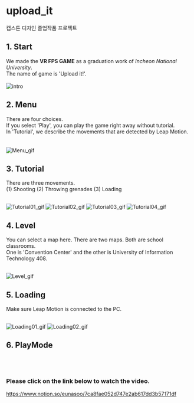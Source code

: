 # upload_it
캡스톤 디자인 졸업작품 프로젝트
<br>

## 1. Start
We made the __VR FPS GAME__ as a graduation work of _Incheon National University_.\
The name of game is 'Upload it!'.
<br> <br>
![intro](https://user-images.githubusercontent.com/64337152/116034215-e19a6380-a69d-11eb-8a1c-b912a58276a4.gif)


## 2. Menu
There are four choices.\
If you select 'Play', you can play the game right away without tutorial.\
In 'Tutorial', we describe the movements that are detected by Leap Motion.\
<br> <br>
![Menu_gif](https://user-images.githubusercontent.com/64337152/117120198-01343900-adce-11eb-85aa-22869df0d8dd.gif)


## 3. Tutorial
There are three movements.\
(1) Shooting (2) Throwing grenades (3) Loading
<br> <br>

![Tutorial01_gif](https://user-images.githubusercontent.com/64337152/117120228-0b563780-adce-11eb-8d80-d1e84a86a5e4.gif)
![Tutorial02_gif](https://user-images.githubusercontent.com/64337152/117120234-0d1ffb00-adce-11eb-80fe-15ce24aa6d66.gif)
![Tutorial03_gif](https://user-images.githubusercontent.com/64337152/117120235-0d1ffb00-adce-11eb-8132-12ff78864127.gif)
![Tutorial04_gif](https://user-images.githubusercontent.com/64337152/117120237-0db89180-adce-11eb-8050-556c33730ee2.gif)


## 4. Level
You can select a map here. There are two maps. Both are school classrooms.\
One is 'Convention Center' and the other is University of Information Technology 408.
<br> <br>

![Level_gif](https://user-images.githubusercontent.com/64337152/117120251-127d4580-adce-11eb-9c0e-dd808f571501.gif)


## 5. Loading
Make sure Leap Motion is connected to the PC.
<br> <br>

![Loading01_gif](https://user-images.githubusercontent.com/64337152/117120271-1741f980-adce-11eb-9c97-07902babf719.gif)
![Loading02_gif](https://user-images.githubusercontent.com/64337152/117120273-1741f980-adce-11eb-9e8b-28e8d9285c6e.gif)


## 6. PlayMode
<br> <br>

### Please click on the link below to watch the video.
https://www.notion.so/eunasoo/7ca8fae052d747e2ab617dd3b57171df
